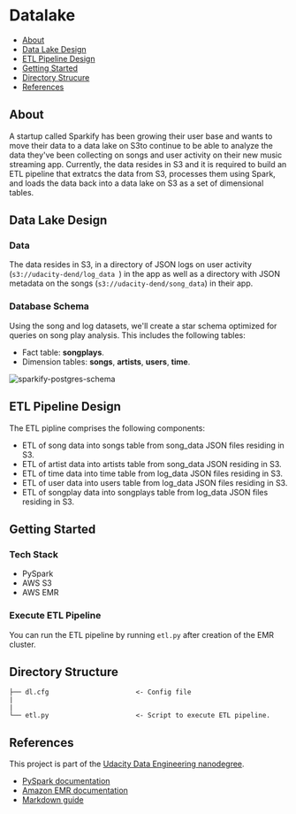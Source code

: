 # Datalake

- [About](#about)
- [Data Lake Design](#data-lake-design)
- [ETL Pipeline Design](#etl-pipeline-design)
- [Getting Started](#getting-started)
- [Directory Strucure](#directory-structure)
- [References](#references)

## About

A startup called Sparkify has been growing their user base and wants to move their data to a data lake on S3to continue to be able to analyze the data they've been collecting on songs and user activity on their new music streaming app. Currently, the data resides in S3 and it is required to build an ETL pipeline that extratcs the data from S3, processes them using Spark, and loads the data back into a data lake on S3 as a set of dimensional tables.

## Data Lake Design

### Data

The data resides in S3, in a directory of JSON logs on user activity (```s3://udacity-dend/log_data
```) in the app as well as a directory with JSON metadata on the songs (```s3://udacity-dend/song_data```) in their app.


### Database Schema

Using the song and log datasets, we'll create a star schema optimized for queries on song play analysis. This includes the following tables:

- Fact table: **songplays**.
- Dimension tables: **songs**, **artists**, **users**, **time**. 

![sparkify-postgres-schema](sparkify-postgres-schema.png)


## ETL Pipeline Design


The ETL pipline comprises the following components:

- ETL of song data into songs table from song_data JSON files residing in S3.
- ETL of artist data into artists table from song_data JSON residing in S3.
- ETL of time data into time table from log_data JSON files residing in S3.
- ETL of user data into users table from log_data JSON files residing in S3.
- ETL of songplay data into songplays table from log_data JSON files residing in S3.

## Getting Started

### Tech Stack
- PySpark
- AWS S3
- AWS EMR

### Execute ETL Pipeline

You can run the ETL pipeline by running ```etl.py``` after creation of the EMR cluster.


## Directory Structure

```
├── dl.cfg                      <- Config file 
|
|
└── etl.py                      <- Script to execute ETL pipeline.                           

```

## References

This project is part of the [Udacity Data Engineering nanodegree](https://www.udacity.com/course/data-engineer-nanodegree--nd027).

- [PySpark documentation](https://spark.apache.org/docs/latest/api/python/)
- [Amazon EMR documentation](https://aws.amazon.com/emr/)
- [Markdown guide](https://www.markdownguide.org/basic-syntax/)
